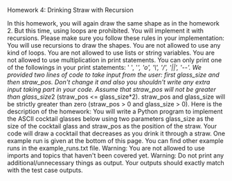 Homework 4: Drinking Straw with Recursion 


In this homework, you will again draw the same shape as in the homework 2. But this time, using loops are prohibited. You will implement it with recursions. Please make sure you follow these rules in your implementation: 
You will use recursions to draw the shapes.
You are not allowed to use any kind of loops.
You are not allowed to use lists or string variables.
You are not allowed to use multiplication in print statements.
You can only print one of the followings in your print statements: ' ', '*', 'o', '\\', '/', '||', '--'.
We provided two lines of code to take input from the user: first glass_size and then straw_pos. Don't change it and also you shouldn't write any extra input taking part in your code.
Assume that straw_pos will not be greater than glass_size*2 (straw_pos <= glass_size*2).
straw_pos and glass_size will be strictly greater than zero (straw_pos > 0 and glass_size > 0).
Here is the description of the homework: You will write a Python program to implement the ASCII cocktail glasses below using two parameters glass_size as the size of the cocktail glass and straw_pos as the position of the straw. Your code will draw a cocktail that decreases as you drink it through a straw. One example run is given at the bottom of this page. You can find other example runs in the example_runs.txt file. 
Warning: You are not allowed to use imports and topics that haven't been covered yet. 
Warning: Do not print any additional/unnecessary things as output. Your outputs should exactly match with the test case outputs.

